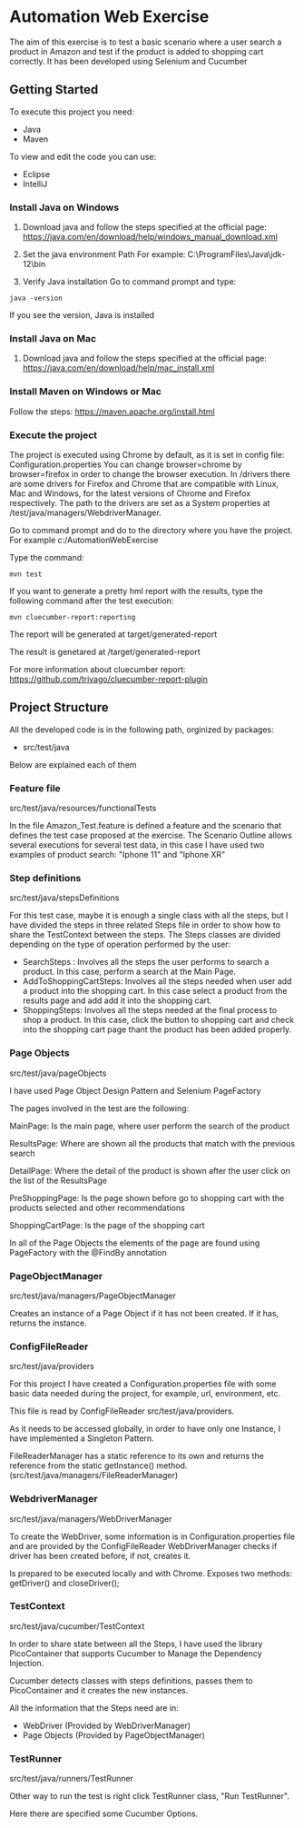 # Automation Web Exercise

The aim of this exercise is to test a basic scenario where a user search a product in Amazon and test if the product
is added to shopping cart correctly.
It has been developed using Selenium and Cucumber

## Getting Started

To execute this project you need:
- Java
- Maven

To view and edit the code you can use:
- Eclipse
- IntelliJ

### Install Java on Windows

1. Download java and follow the steps specified at the official page:
https://java.com/en/download/help/windows_manual_download.xml

2. Set the java environment Path
For example:
C:\ProgramFiles\Java\jdk-12\bin

3. Verify Java installation
Go to command prompt and type:

```
java -version
```

If you see the version, Java is installed

### Install Java on Mac

1. Download java and follow the steps specified at the official page:
https://java.com/en/download/help/mac_install.xml

### Install Maven on Windows or Mac
Follow the steps: https://maven.apache.org/install.html

### Execute the project

The project is executed using Chrome by default, as it is set in config file: Configuration.properties
You can change browser=chrome by browser=firefox in order to change the browser execution.
In /drivers there are some drivers for Firefox and Chrome that are compatible with Linux, Mac and Windows, for the
latest versions of Chrome and Firefox respectively. The path to the drivers are set as a System properties at
/test/java/managers/WebdriverManager.

Go to command prompt and do to the directory where you have the project.
For example c:/AutomationWebExercise

Type the command:
```
mvn test
```

If you want to generate a pretty hml report with the results, type the following command after the test execution:

```
mvn cluecumber-report:reporting
```
The report will be generated at target/generated-report

The result is genetared at /target/generated-report

For more information about cluecumber report:
https://github.com/trivago/cluecumber-report-plugin


## Project Structure

All the developed code is in the following path, orginized by packages:
 - src/test/java

 Below are explained each of them

### Feature file
src/test/java/resources/functionalTests

In the file Amazon_Test.feature is defined a feature and the scenario that defines the test case proposed at the
exercise. The Scenario Outline allows several executions for several test data, in this case I have used two examples
of product search: "Iphone 11" and "Iphone XR"

### Step definitions
src/test/java/stepsDefinitions

For this test case, maybe it is enough a single class with all the steps, but I have divided the steps in three related
Steps file in order to show how to share the TestContext between the steps.
The Steps classes are divided depending on the type of operation performed by the user:
 - SearchSteps : Involves all the steps the user performs to search a product. In this case, perform a search at the Main Page.
 - AddToShoppingCartSteps: Involves all the steps needed when user add a product into the shopping cart.
   In this case select a product from the results page and add add it into the shopping cart.
 - ShoppingSteps: Involves all the steps needed at the final process to shop a product. In this case,
   click the button to shopping cart and check into the shopping cart page thant the product has been added properly.

### Page Objects
src/test/java/pageObjects

I have used Page Object Design Pattern and Selenium PageFactory

The pages involved in the test are the following:

MainPage: Is the main page, where user perform the search of the product

ResultsPage: Where are shown all the products that match with the previous search

DetailPage: Where the detail of the product is shown after the user click on the list of the ResultsPage

PreShoppingPage: Is the page shown before go to shopping cart with the products selected and other recommendations

ShoppingCartPage: Is the page of the shopping cart

In all of the Page Objects the elements of the page are found using PageFactory with the @FindBy annotation

### PageObjectManager
src/test/java/managers/PageObjectManager

Creates an instance of a Page Object if it has not been created. If it has, returns the instance.

### ConfigFileReader
src/test/java/providers

For this project I have created a Configuration.properties file with some basic data needed during the project, for
example, url, environment, etc.

This file is read by ConfigFileReader src/test/java/providers.

As it needs to be accessed globally, in order to have only one Instance, I have implemented a Singleton Pattern.

FileReaderManager has a static reference to its own and returns the reference from the static getInstance() method.
(src/test/java/managers/FileReaderManager)

### WebdriverManager
src/test/java/managers/WebDriverManager

To create the WebDriver, some information is in Configuration.properties file and are provided by the ConfigFileReader
WebDriverManager checks if driver has been created before, if not, creates it.

Is prepared to be executed locally and with Chrome.
Exposes two methods: getDriver() and closeDriver();

### TestContext
src/test/java/cucumber/TestContext

In order to share state between all the Steps, I have used the library PicoContainer
that supports Cucumber to Manage the Dependency Injection.

Cucumber detects classes with steps definitions, passes them to PicoContainer and it creates the new instances.

All the information that the Steps need are in:
  - WebDriver (Provided by WebDriverManager)
  - Page Objects (Provided by PageObjectManager)

### TestRunner
src/test/java/runners/TestRunner

Other way to run the test is right click TestRunner class, "Run TestRunner".

Here there are specified some Cucumber Options.















